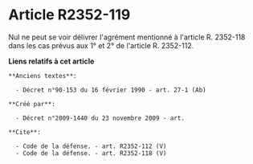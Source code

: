 # Article R2352-119

Nul ne peut se voir délivrer l'agrément mentionné à l'article R. 2352-118 dans les cas prévus aux 1° et 2° de l'article R.
2352-112.

**Liens relatifs à cet article**

	**Anciens textes**:

	  - Décret n°90-153 du 16 février 1990 - art. 27-1 (Ab)

	**Créé par**:

	  - Décret n°2009-1440 du 23 novembre 2009 - art.

	**Cite**:

	  - Code de la défense. - art. R2352-112 (V)
	  - Code de la défense. - art. R2352-118 (V)

